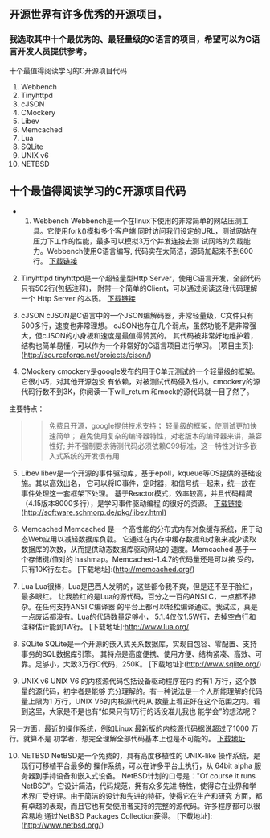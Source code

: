 ## 开源世界有许多优秀的开源项目，
### 我选取其中十个最优秀的、最轻量级的C语言的项目，希望可以为C语言开发人员提供参考。
十个最值得阅读学习的C开源项目代码
1. Webbench
2. Tinyhttpd
3. cJSON
4. CMockery
5. Libev
6. Memcached
7. Lua
8. SQLite
9. UNIX v6
10. NETBSD

## 十个最值得阅读学习的C开源项目代码
* 1. Webbench
Webbench是一个在linux下使用的非常简单的网站压测工具。它使用fork()模拟多个客户端
同时访问我们设定的URL，测试网站在压力下工作的性能，最多可以模拟3万个并发连接去测
试网站的负载能力。Webbench使用C语言编写, 代码实在太简洁，源码加起来不到600行。
[下载链接](http://home.tiscali.cz/~cz210552/webbench.html)

2. Tinyhttpd
tinyhttpd是一个超轻量型Http Server，使用C语言开发，全部代码只有502行(包括注释)，
附带一个简单的Client，可以通过阅读这段代码理解一个 Http Server 的本质。
[下载链接](http://sourceforge.net/projects/tinyhttpd/)

3. cJSON
cJSON是C语言中的一个JSON编解码器，非常轻量级，C文件只有500多行，速度也非常理想。
cJSON也存在几个弱点，虽然功能不是非常强大，但cJSON的小身板和速度是最值得赞赏的。
其代码被非常好地维护着，结构也简单易懂，可以作为一个非常好的C语言项目进行学习。
[项目主页]:(http://sourceforge.net/projects/cjson/)

4. CMockery
cmockery是google发布的用于C单元测试的一个轻量级的框架。它很小巧，对其他开源包没
有依赖，对被测试代码侵入性小。cmockery的源代码行数不到3K，你阅读一下will_return
和mock的源代码就一目了然了。

主要特点：

>> 免费且开源，google提供技术支持；
>> 轻量级的框架，使测试更加快速简单；
>> 避免使用复杂的编译器特性，对老版本的编译器来讲，兼容性好;
>> 并不强制要求待测代码必须依赖C99标准，这一特性对许多嵌入式系统的开发很有用

[下载链接]:(http://code.google.com/p/cmockery/downloads/list)

5. Libev
libev是一个开源的事件驱动库，基于epoll，kqueue等OS提供的基础设施。其以高效出名，
它可以将IO事件，定时器，和信号统一起来，统一放在事件处理这一套框架下处理。
基于Reactor模式，效率较高，并且代码精简（4.15版本8000多行），是学习事件驱动编程
的很好的资源。
[下载链接]:(http://software.schmorp.de/pkg/libev.html)


6. Memcached
Memcached 是一个高性能的分布式内存对象缓存系统，用于动态Web应用以减轻数据库负载。
它通过在内存中缓存数据和对象来减少读取数据库的次数，从而提供动态数据库驱动网站的
速度。Memcached 基于一个存储键/值对的 hashmap。Memcached-1.4.7的代码量还是可以接
受的，只有10K行左右。
[下载地址]:(http://memcached.org/)

7. Lua
Lua很棒，Lua是巴西人发明的，这些都令我不爽，但是还不至于脸红，最多眼红。
让我脸红的是Lua的源代码，百分之一百的ANSI C，一点都不掺杂。在任何支持ANSI C编译器
的平台上都可以轻松编译通过。我试过，真是一点废话都没有。Lua的代码数量足够小，
5.1.4仅仅1.5W行，去掉空白行和注释估计能到1W行。
[下载地址]:http://www.lua.org/

8. SQLite
SQLite是一个开源的嵌入式关系数据库，实现自包容、零配置、支持事务的SQL数据库引擎。 
其特点是高度便携、使用方便、结构紧凑、高效、可靠。足够小，大致3万行C代码，250K。 
[下载地址]:(http://www.sqlite.org/)

9. UNIX v6
UNIX V6 的内核源代码包括设备驱动程序在内 约有1 万行，这个数量的源代码，初学者是能够
充分理解的。有一种说法是一个人所能理解的代码量上限为1 万行，UNIX V6的内核源代码从
数量上看正好在这个范围之内。看到这里，大家是不是也有“如果只有1万行的话没准儿我也
能学会”的想法呢？

另一方面，最近的操作系统，例如Linux 最新版的内核源代码据说超过了1000 万行。就算不是
初学者，想完全理解全部代码基本上也是不可能的。
[下载地址](http://minnie.tuhs.org/cgi-bin/utree.pl?file=V6)

10. NETBSD
NetBSD是一个免费的，具有高度移植性的 UNIX-like 操作系统，是现行可移植平台最多的
操作系统，可以在许多平台上执行，从 64bit alpha 服务器到手持设备和嵌入式设备。
NetBSD计划的口号是："Of course it runs NetBSD"。它设计简洁，代码规范，拥有众多先进
特性，使得它在业界和学术界广受好评。由于简洁的设计和先进的特征，使得它在生产和研究
方面，都有卓越的表现，而且它也有受使用者支持的完整的源代码。许多程序都可以很容易地
通过NetBSD Packages Collection获得。
[下载地址]:(http://www.netbsd.org/)
